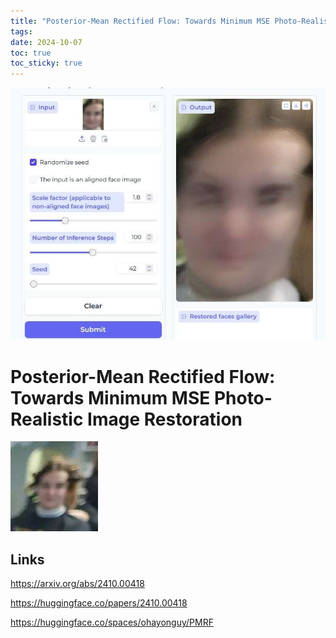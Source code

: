 ```yaml
---
title: "Posterior-Mean Rectified Flow: Towards Minimum MSE Photo-Realistic Image Restoration"
tags: 
date: 2024-10-07
toc: true
toc_sticky: true
---
```



![](../_asset/2024-10-07_image_1.jpeg)



# Posterior-Mean Rectified Flow: Towards Minimum MSE Photo-Realistic Image Restoration

![](../_asset/2024-10-07_image_2.jpeg)


## Links

https://arxiv.org/abs/2410.00418

https://huggingface.co/papers/2410.00418

https://huggingface.co/spaces/ohayonguy/PMRF
